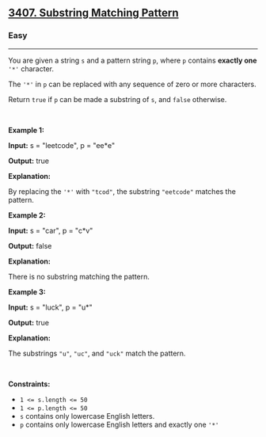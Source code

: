 <h2><a href="https://leetcode.com/problems/substring-matching-pattern">3407. Substring Matching Pattern</a></h2><h3>Easy</h3><hr><p>You are given a string <code>s</code> and a pattern string <code>p</code>, where <code>p</code> contains <strong>exactly one</strong> <code>&#39;*&#39;</code> character.</p>

<p>The <code>&#39;*&#39;</code> in <code>p</code> can be replaced with any sequence of zero or more characters.</p>

<p>Return <code>true</code> if <code>p</code> can be made a <span data-keyword="substring-nonempty">substring</span> of <code>s</code>, and <code>false</code> otherwise.</p>

<p>&nbsp;</p>
<p><strong class="example">Example 1:</strong></p>

<div class="example-block">
<p><strong>Input:</strong> <span class="example-io">s = &quot;leetcode&quot;, p = &quot;ee*e&quot;</span></p>

<p><strong>Output:</strong> <span class="example-io">true</span></p>

<p><strong>Explanation:</strong></p>

<p>By replacing the <code>&#39;*&#39;</code> with <code>&quot;tcod&quot;</code>, the substring <code>&quot;eetcode&quot;</code> matches the pattern.</p>
</div>

<p><strong class="example">Example 2:</strong></p>

<div class="example-block">
<p><strong>Input:</strong> <span class="example-io">s = &quot;car&quot;, p = &quot;c*v&quot;</span></p>

<p><strong>Output:</strong> <span class="example-io">false</span></p>

<p><strong>Explanation:</strong></p>

<p>There is no substring matching the pattern.</p>
</div>

<p><strong class="example">Example 3:</strong></p>

<div class="example-block">
<p><strong>Input:</strong> <span class="example-io">s = &quot;luck&quot;, p = &quot;u*&quot;</span></p>

<p><strong>Output:</strong> <span class="example-io">true</span></p>

<p><strong>Explanation:</strong></p>

<p>The substrings <code>&quot;u&quot;</code>, <code>&quot;uc&quot;</code>, and <code>&quot;uck&quot;</code> match the pattern.</p>
</div>

<p>&nbsp;</p>
<p><strong>Constraints:</strong></p>

<ul>
	<li><code>1 &lt;= s.length &lt;= 50</code></li>
	<li><code>1 &lt;= p.length &lt;= 50 </code></li>
	<li><code>s</code> contains only lowercase English letters.</li>
	<li><code>p</code> contains only lowercase English letters and exactly one <code>&#39;*&#39;</code></li>
</ul>
